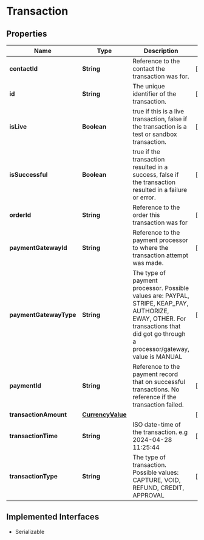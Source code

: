 

# Transaction


## Properties

| Name | Type | Description | Notes |
|------------ | ------------- | ------------- | -------------|
|**contactId** | **String** | Reference to the contact the transaction was for. |  [optional] |
|**id** | **String** | The unique identifier of the transaction. |  [optional] |
|**isLive** | **Boolean** | true if this is a live transaction, false if the transaction is a test or sandbox transaction. |  [optional] |
|**isSuccessful** | **Boolean** | true if the transaction resulted in a success, false if the transaction resulted in a failure or error. |  [optional] |
|**orderId** | **String** | Reference to the order this transaction was for |  [optional] |
|**paymentGatewayId** | **String** | Reference to the payment processor to where the transaction attempt was made. |  [optional] |
|**paymentGatewayType** | **String** | The type of payment processor. Possible values are: PAYPAL, STRIPE, KEAP_PAY, AUTHORIZE, EWAY, OTHER. For transactions that did got go through a processor/gateway, value is MANUAL |  [optional] |
|**paymentId** | **String** | Reference to the payment record that on successful transactions. No reference if the transaction failed. |  [optional] |
|**transactionAmount** | [**CurrencyValue**](CurrencyValue.md) |  |  [optional] |
|**transactionTime** | **String** | ISO date-time of the transaction. e.g 2024-04-28 11:25:44 |  [optional] |
|**transactionType** | **String** | The type of transaction. Possible values: CAPTURE, VOID, REFUND, CREDIT, APPROVAL |  [optional] |


## Implemented Interfaces

* Serializable

